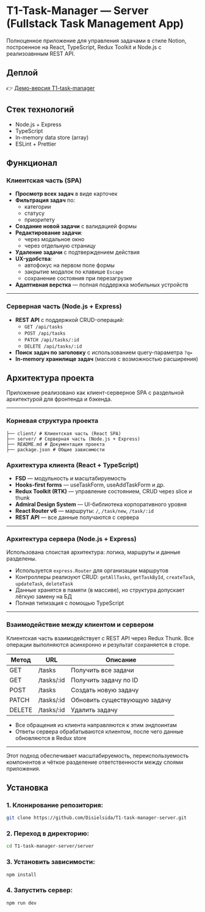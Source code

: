 # T1-Task-Manager — Server (Fullstack Task Management App)

Полноценное приложение для управления задачами в стиле Notion, построенное на React, TypeScript, Redux Toolkit и Node.js с реализоавнным REST API.

## Деплой

👉 [Демо-версия T1-task-manager](https://t1-task-manager.onrender.com/)

## Стек технологий

- Node.js + Express
- TypeScript
- In-memory data store (array)
- ESLint + Prettier

## Функционал

###  Клиентская часть (SPA)

- **Просмотр всех задач** в виде карточек
- **Фильтрация задач** по:
  - категории
  - статусу
  - приоритету
- **Создание новой задачи** с валидацией формы
- **Редактирование задачи**:
  - через модальное окно
  - через отдельную страницу
- **Удаление задачи** с подтверждением действия
- **UX-удобства**:
  - автофокус на первом поле формы
  - закрытие модалок по клавише `Escape`
  - сохранение состояния при перезагрузке
- **Адаптивная верстка** — полная поддержка мобильных устройств

---

### Серверная часть (Node.js + Express)

- **REST API** с поддержкой CRUD-операций:
  - `GET /api/tasks`
  - `POST /api/tasks`
  - `PATCH /api/tasks/:id`
  - `DELETE /api/tasks/:id`
- **Поиск задач по заголовку** с использованием query-параметра `?q=`
- **In-memory хранилище задач** (массив с возможностью расширения)


## Архитектура проекта

Приложение реализовано как клиент-серверное SPA с раздельной архитектурой для фронтенда и бэкенда.

---



### Корневая структура проекта

```plaintext
├── client/ # Клиентская часть (React SPA)
├── server/ # Серверная часть (Node.js + Express)
├── README.md # Документация проекта
├── package.json # Общие зависимости
```
### Архитектура клиента (React + TypeScript)

- **FSD** — модульность и масштабируемость
- **Hooks-first forms** — useTaskForm, useAddTaskForm и др.
- **Redux Toolkit (RTK)** — управление состоянием, CRUD через slice и thunk
- **Admiral Design System** — UI-библиотека корпоративного уровня
- **React Router v6** — маршруты: `/`, `/task/new`, `/task/:id`
- **REST API** — все данные получаются с сервера

---

### Архитектура сервера (Node.js + Express)

Использована слоистая архитектура: логика, маршруты и данные разделены.

- Используется `express.Router` для организации маршрутов
- Контроллеры реализуют CRUD: `getAllTasks`, `getTaskById`, `createTask`, `updateTask`, `deleteTask`
- Данные хранятся в памяти (в массиве), но структура допускает лёгкую замену на БД
- Полная типизация с помощью TypeScript

---

### Взаимодействие между клиентом и сервером

Клиентская часть взаимодействует с REST API через Redux Thunk. Все операции выполняются асинхронно и результат сохраняется в сторе.

| Метод  | URL            | Описание                        |
|--------|----------------|---------------------------------|
| GET    | /tasks         | Получить все задачи             |
| GET    | /tasks/:id     | Получить задачу по ID           |
| POST   | /tasks         | Создать новую задачу            |
| PATCH  | /tasks/:id     | Обновить существующую задачу    |
| DELETE | /tasks/:id     | Удалить задачу                  |

- Все обращения из клиента направляются к этим эндпоинтам
- Ответы сервера обрабатываются клиентом, после чего данные обновляются в Redux store

---

Этот подход обеспечивает масштабируемость, переиспользуемость компонентов и чёткое разделение ответственности между слоями приложения.


## Установка

### 1. Клонирование репозитория:
```bash
git clone https://github.com/Disielsida/T1-task-manager-server.git
```

### 2. Переход в директорию:
```bash
cd T1-task-manager-server/server
```

### 3. Установить зависимости:
```bash
npm install
```

### 4. Запустить сервер:
```bash
npm run dev
```